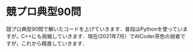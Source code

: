 # 競プロ典型90問
競プロ典型90問で解いたコードを上げていきます．普段はPythonを使っていますが，C++にも挑戦していきます．現在(2021年7月）でAtCoder茶色の弱者ですが，これから精進していきます．
